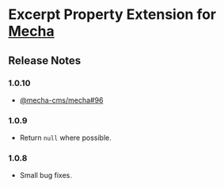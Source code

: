 Excerpt Property Extension for [Mecha](https://github.com/mecha-cms/mecha)
==========================================================================

Release Notes
-------------

### 1.0.10

 - [@mecha-cms/mecha#96](https://github.com/mecha-cms/mecha/issues/96)

### 1.0.9

 - Return `null` where possible.

### 1.0.8

 - Small bug fixes.
